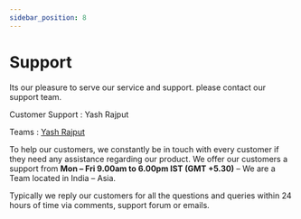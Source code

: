```yaml
---
sidebar_position: 8
---
```


# Support

Its our pleasure to serve our service and support. please contact our support team.

Customer Support : Yash Rajput

Teams : [Yash Rajput](https://teams.live.com/l/invite/FEArTaTzDWK4rEmhAE)

To help our customers, we constantly be in touch with every customer if they need any assistance regarding our product. We offer our customers a support from **Mon – Fri 9.00am to 6.00pm IST (GMT +5.30)** – We are a Team located in India – Asia.

Typically we reply our customers for all the questions and queries within 24 hours of time via comments, support forum or emails.
